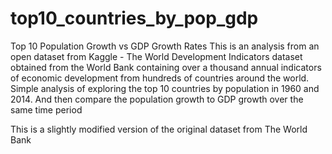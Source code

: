 # top10_countries_by_pop_gdp

Top 10 Population Growth vs GDP Growth Rates
This is an analysis from an open dataset from Kaggle - The World Development Indicators dataset obtained from the World Bank containing over a thousand annual indicators of economic development from hundreds of countries around the world. Simple analysis of exploring the top 10 countries by population in 1960 and 2014. And then compare the population growth to GDP growth over the same time period

This is a slightly modified version of the original dataset from The World Bank
